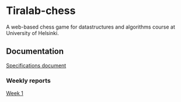 # Tiralab-chess

A web-based chess game for datastructures and algorithms course at University of Helsinki.

## Documentation

[Specifications document](https://github.com/anttiromppanen/tiralab-chess/blob/main/documentation/specifications.md)

### Weekly reports
[Week 1](https://github.com/anttiromppanen/tiralab-chess/blob/main/documentation/weekly_report_1.md)
